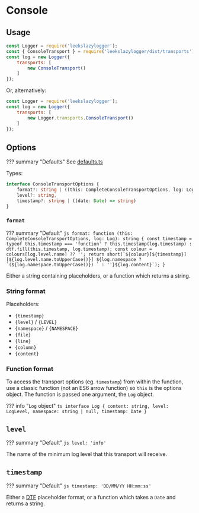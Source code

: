 # Console

## Usage

```js
const Logger = require('leekslazylogger');
const { ConsoleTransport } = require('leekslazylogger/dist/transports');
const log = new Logger({
	transports: [
		new ConsoleTransport()
	]
});
```

Or, alternatively:

```js
const Logger = require('leekslazylogger');
const log = new Logger({
	transports: [
		new Logger.transports.ConsoleTransport()
	]
});
```

## Options

??? summary "Defaults"
	See [defaults.ts](https://github.com/eartharoid/leekslazylogger/blob/main/src/transports/console/defaults.ts)

Types:

```ts
interface ConsoleTransportOptions {
	format?: string | ((this: CompleteConsoleTransportOptions, log: Log) => string),
	level?: string,
	timestamp?: string | ((date: Date) => string)
}
```

### `format`

??? summary "Default"
	```js
	format: function (this: CompleteConsoleTransportOptions, log: Log): string {
		const timestamp = typeof this.timestamp === 'function' ? this.timestamp(log.timestamp) : dtf.fill(this.timestamp, log.timestamp);
		const colour = colours[log.level.name] ?? '';
		return short(`${colour}[${timestamp}] [${log.level.name.toUpperCase()}] ${log.namespace ? `(${log.namespace.toUpperCase()}) ` : ''}${log.content}`);
	}
	```

Either a string containing placeholders, or a function which returns a string.

### String format

Placeholders:

- `{timestamp}`
- `{level}` / `{LEVEL}`
- `{namespace}` / `{NAMESPACE}`
- `{file}`
- `{line}`
- `{column}`
- `{content}`

### Function format

To access the transport options (eg. `timestamp`) from within the function, use a classic function (not an ES6 arrow function) so `this` is the options object. The function is passed one argument, the `Log` object.

??? info "`Log` object"
	```ts
	interface Log {
		content: string,
		level: LogLevel,
		namespace: string | null,
		timestamp: Date
	}
	```

## `level`

??? summary "Default"
	```js
	level: 'info'
	```

The name of the minimum log level that this transport will receive.

## `timestamp`

??? summary "Default"
	```js
	timestamp: 'DD/MM/YY HH:mm:ss'
	```

Either a [DTF](https://github.com/eartharoid/dtf) placeholder format, or a function which takes a `Date` and returns a string.

